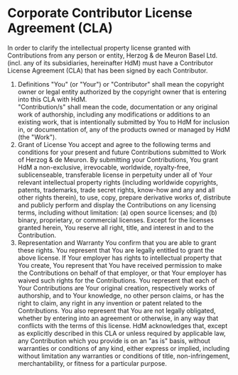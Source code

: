 # Corporate Contributor License Agreement (CLA)

In order to clarify the intellectual property license granted with Contributions from any person or entity, Herzog & de Meuron Basel Ltd. (incl. any of its subsidiaries, hereinafter HdM) must have a Contributor License Agreement (CLA) that has been signed by each Contributor. 
1.	Definitions
"You" (or "Your") or "Contributor" shall mean the copyright owner or legal entity authorized by the copyright owner that is entering into this CLA with HdM.  
"Contribution/s" shall mean the code, documentation or any original work of authorship, including any modifications or additions to an existing work, that is intentionally submitted by You to HdM for inclusion in, or documentation of, any of the products owned or managed by HdM (the "Work"). 
2.	Grant of License 
You accept and agree to the following terms and conditions for your present and future Contributions submitted to Work of Herzog & de Meuron. 
By submitting your Contributions, You grant HdM  a non-exclusive, irrevocable, worldwide, royalty-free, sublicenseable, transferable license in perpetuity under all of Your relevant intellectual property rights (including worldwide copyrights, patents, trademarks, trade secret rights, know-how and any and all other rights therein), to use, copy, prepare derivative works of, distribute and publicly perform and display the Contributions on any licensing terms, including without limitation: (a) open source licenses; and (b) binary, proprietary, or commercial licenses. Except for the licenses granted herein, You reserve all right, title, and interest in and to the Contribution.
3.	Representation and Warranty
You confirm that you are able to grant these rights. You represent that You are legally entitled to grant the above license. If Your employer has rights to intellectual property that You create, You represent that You have received permission to make the Contributions on behalf of that employer, or that Your employer has waived such rights for the Contributions.
You represent that each of Your Contributions are Your original creation, respectively works of authorship, and to Your knowledge, no other person claims, or has the right to claim, any right in any invention or patent related to the Contributions. You also represent that You are not legally obligated, whether by entering into an agreement or otherwise, in any way that conflicts with the terms of this license.
HdM acknowledges that, except as explicitly described in this CLA or unless required by applicable law, any Contribution which you provide is on an "as is" basis, without warranties or conditions of any kind, either express or implied, including without limitation any warranties or conditions of title, non-infringement, merchantability, or fitness for a particular purpose. 
